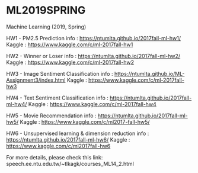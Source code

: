 # ML2019SPRING
Machine Learning (2019, Spring)

HW1 - PM2.5 Prediction
info : https://ntumlta.github.io/2017fall-ml-hw1/
Kaggle : https://www.kaggle.com/c/ml-2017fall-hw1

HW2 - Winner or Loser
info : https://ntumlta.github.io/2017fall-ml-hw2/
Kaggle : https://www.kaggle.com/c/ml-2017fall-hw2

HW3 - Image Sentiment Classification
info : https://ntumlta.github.io/ML-Assignment3/index.html
Kaggle : https://www.kaggle.com/c/ml-2017fall-hw3

HW4 - Text Sentiment Classification
info : https://ntumlta.github.io/2017fall-ml-hw4/
Kaggle : https://www.kaggle.com/c/ml-2017fall-hw4

HW5 - Movie Recommendation
info : https://ntumlta.github.io/2017fall-ml-hw5/
Kaggle : https://www.kaggle.com/c/ml2017-fall-hw5/

HW6 - Unsupervised learning & dimension reduction
info : https://ntumlta.github.io/2017fall-ml-hw6/
Kaggle : https://www.kaggle.com/c/ml2017fall-hw6

For more details, please check this link:
speech.ee.ntu.edu.tw/~tlkagk/courses_ML14_2.html

